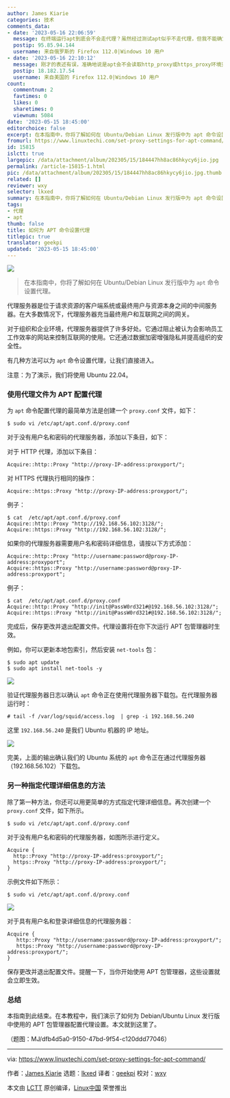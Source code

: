 ```yaml
---
author: James Kiarie
categories: 技术
comments_data:
- date: '2023-05-16 22:06:59'
  message: 在终端运行apt到底会不会走代理？虽然经过测试apt似乎不走代理，但我不能确定答案。
  postip: 95.85.94.144
  username: 来自俄罗斯的 Firefox 112.0|Windows 10 用户
- date: '2023-05-16 22:10:12'
  message: 刚才的表述有误，准确地说是apt会不会读取http_proxy或https_proxy环境变量然后走代理？
  postip: 18.182.17.54
  username: 来自美国的 Firefox 112.0|Windows 10 用户
count:
  commentnum: 2
  favtimes: 0
  likes: 0
  sharetimes: 0
  viewnum: 5084
date: '2023-05-15 18:45:00'
editorchoice: false
excerpt: 在本指南中，你将了解如何在 Ubuntu/Debian Linux 发行版中为 apt 命令设置代理。
fromurl: https://www.linuxtechi.com/set-proxy-settings-for-apt-command/
id: 15815
islctt: true
largepic: /data/attachment/album/202305/15/184447hh8ac86hkycy6jio.jpg
permalink: /article-15815-1.html
pic: /data/attachment/album/202305/15/184447hh8ac86hkycy6jio.jpg.thumb.jpg
related: []
reviewer: wxy
selector: lkxed
summary: 在本指南中，你将了解如何在 Ubuntu/Debian Linux 发行版中为 apt 命令设置代理。
tags:
- 代理
- apt
thumb: false
title: 如何为 APT 命令设置代理
titlepic: true
translator: geekpi
updated: '2023-05-15 18:45:00'
---
```


![](/data/attachment/album/202305/15/184447hh8ac86hkycy6jio.jpg)



> 
> 在本指南中，你将了解如何在 Ubuntu/Debian Linux 发行版中为 `apt` 命令设置代理。
> 
> 
> 


代理服务器是位于请求资源的客户端系统或最终用户与资源本身之间的中间服务器。在大多数情况下，代理服务器充当最终用户和互联网之间的网关。


对于组织和企业环境，代理服务器提供了许多好处。它通过阻止被认为会影响员工工作效率的网站来控制互联网的使用。它还通过数据加密增强隐私并提高组织的安全性。


有几种方法可以为 `apt` 命令设置代理，让我们直接进入。


注意：为了演示，我们将使用 Ubuntu 22.04。


### 使用代理文件为 APT 配置代理


为 `apt` 命令配置代理的最简单方法是创建一个 `proxy.conf` 文件，如下：



```
$ sudo vi /etc/apt/apt.conf.d/proxy.conf

```

对于没有用户名和密码的代理服务器，添加以下条目，如下：


对于 HTTP 代理，添加以下条目：



```
Acquire::http::Proxy "http://proxy-IP-address:proxyport/";

```

对 HTTPS 代理执行相同的操作：



```
Acquire::https::Proxy "http://proxy-IP-address:proxyport/";

```

例子：



```
$ cat  /etc/apt/apt.conf.d/proxy.conf
Acquire::http::Proxy "http://192.168.56.102:3128/";
Acquire::https::Proxy "http://192.168.56.102:3128/";

```

如果你的代理服务器需要用户名和密码详细信息，请按以下方式添加：



```
Acquire::http::Proxy "http://username:password@proxy-IP-address:proxyport";
Acquire::https::Proxy "http://username:password@proxy-IP-address:proxyport";

```

例子：



```
$ cat  /etc/apt/apt.conf.d/proxy.conf
Acquire::http::Proxy "http://init@PassW0rd321#@192.168.56.102:3128/";
Acquire::https::Proxy "http://init@PassW0rd321#@192.168.56.102:3128/";

```

完成后，保存更改并退出配置文件。代理设置将在你下次运行 APT 包管理器时生效。


例如，你可以更新本地包索引，然后安装 `net-tools` 包：



```
$ sudo apt update
$ sudo apt install net-tools -y

```

![](/data/attachment/album/202305/15/184633lup6zi6354ghs3v6.jpg)


验证代理服务器日志以确认 `apt` 命令正在使用代理服务器下载包。在代理服务器运行时：



```
# tail -f /var/log/squid/access.log  | grep -i 192.168.56.240

```

这里 `192.168.56.240` 是我们 Ubuntu 机器的 IP 地址。


![](/data/attachment/album/202305/15/184639jdhb73rrbd7lbxl5.jpg)


完美，上面的输出确认我们的 Ubuntu 系统的 `apt` 命令正在通过代理服务器（192.168.56.102）下载包。


### 另一种指定代理详细信息的方法


除了第一种方法，你还可以用更简单的方式指定代理详细信息。再次创建一个 `proxy.conf` 文件，如下所示。



```
$ sudo vi /etc/apt/apt.conf.d/proxy.conf

```

对于没有用户名和密码的代理服务器，如图所示进行定义。



```
Acquire {
  http::Proxy "http://proxy-IP-address:proxyport/";
  https::Proxy "http://proxy-IP-address:proxyport/";
}

```

示例文件如下所示：



```
$ sudo vi /etc/apt/apt.conf.d/proxy.conf

```

![](/data/attachment/album/202305/15/184647x6epqn10l91aq1pf.jpg)


对于具有用户名和登录详细信息的代理服务器：



```
Acquire {
   http::Proxy "http://username:password@proxy-IP-address:proxyport/";
   https::Proxy "http://username:password@proxy-IP-address:proxyport/";
}

```

保存更改并退出配置文件。提醒一下，当你开始使用 APT 包管理器，这些设置就会立即生效。


### 总结


本指南到此结束。在本教程中，我们演示了如何为 Debian/Ubuntu Linux 发行版中使用的 APT 包管理器配置代理设置。本文就到这里了。


（题图：MJ/dfb4d5a0-9150-47bd-9f54-c120ddd77046）




---


via: <https://www.linuxtechi.com/set-proxy-settings-for-apt-command/>


作者：[James Kiarie](https://www.linuxtechi.com/author/james/) 选题：[lkxed](https://github.com/lkxed/) 译者：[geekpi](https://github.com/geekpi) 校对：[wxy](https://github.com/wxy)


本文由 [LCTT](https://github.com/LCTT/TranslateProject) 原创编译，[Linux中国](https://linux.cn/) 荣誉推出
